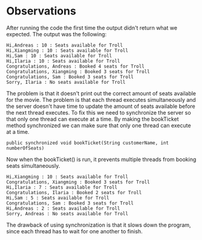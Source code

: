 # Observations
After running the code the first time the output didn't return what we expected.
The output was the following:
```
Hi,Andreas : 10 : Seats available for Troll
Hi,Xiangming : 10 : Seats available for Troll
Hi,Sam : 10 : Seats available for Troll
Hi,Ilaria : 10 : Seats available for Troll
Congratulations, Andreas : Booked 4 seats for Troll
Congratulations, Xiangming : Booked 3 seats for Troll
Congratulations, Sam : Booked 3 seats for Troll
Sorry, Ilaria : No seats available for Troll
```
The problem is that it doesn't print out the correct amount of seats available for the movie. The problem is that
each thread executes simultaneously and the server doesn't have time to update the amount of seats available before 
the next thread executes. To fix this we need to synchronize the server so that only one thread can execute at a time.
By making the bookTicket method synchronized we can make sure that only one thread can execute at a time. 
``` 
public synchronized void bookTicket(String customerName, int numberOfSeats)
```

Now when the bookTicket() is run, it prevents multiple threads from booking seats simultaneously.

```
Hi,Xiangming : 10 : Seats available for Troll
Congratulations, Xiangming : Booked 3 seats for Troll
Hi,Ilaria : 7 : Seats available for Troll
Congratulations, Ilaria : Booked 2 seats for Troll
Hi,Sam : 5 : Seats available for Troll
Congratulations, Sam : Booked 3 seats for Troll
Hi,Andreas : 2 : Seats available for Troll
Sorry, Andreas : No seats available for Troll
```

The drawback of using synchronization is that it slows down the program, since each thread has to wait for 
one another to finish.